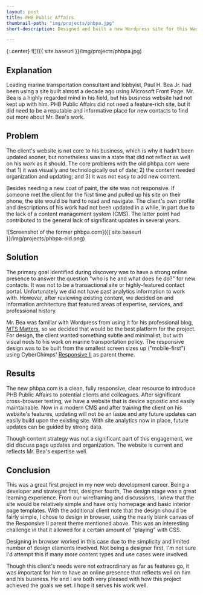 ```yaml
---
layout: post
title: PHB Public Affairs
thumbnail-path: "img/projects/phbpa.jpg"
short-description: Designed and built a new Wordpress site for this Washington, DC political consultant. Launched May 18, 2015.

---
```


{:.center}
![]({{ site.baseurl }}/img/projects/phbpa.jpg)

## Explanation

Leading marine transportation consultant and lobbyist, Paul H. Bea Jr. had been using a site built almost a decade ago using Microsoft Front Page. Mr. Bea is a highly regarded mind in his field, but his business website had not kept up with him. PHB Public Affairs did not need a feature-rich site, but it did need to be a reputable and informative place for new contacts to find out more about Mr. Bea's work.

## Problem

The client's website is not core to his business, which is why it hadn't been updated sooner, but nonetheless was in a state that did not reflect as well on his work as it should. The core problems with the old phbpa.com were that 1) it was visually and technologically out of date; 2) the content needed organization and updating; and 3) it was not easy to add new content.

Besides needing a new coat of paint, the site was not responsive. If someone met the client for the first time and pulled up his site on their phone, the site would be hard to read and navigate. The client's own profile and descriptions of his work had not been updated in a while, in part due to the lack of a content management system (CMS). The latter point had contributed to the general lack of significant updates in several years.

![Screenshot of the former phbpa.com]({{ site.baseurl }}/img/projects/phbpa-old.png)

## Solution

The primary goal identified during discovery was to have a strong online presence to answer the question "who is he and what does he do?" for new contacts. It was not to be a transactional site or highly-featured contact portal. Unfortunately we did not have past analytics information to work with. However, after reviewing existing content, we decided on and information architecture that featured areas of expertise, services, and professional history. 

Mr. Bea was familiar with Wordpress from using it for his professional blog, [MTS Matters](http://mtsmatters.com), so we decided that would be the best platform for the project. For design, the client wanted something subtle and minimalist, but with visual nods to his work on marine transportation policy. The responsive design was to be built from the smallest screen sizes up ("mobile-first") using CyberChimps' [Responsive II](http://cyberchimps.com/responsive-ii/) as parent theme.

## Results

The new phbpa.com is a clean, fully responsive, clear resource to introduce PHB Public Affairs to potential clients and colleagues. After significant cross-browser testing, we have a website that is device agnostic and easily maintainable. Now in a modern CMS and after training the client on his website's features, updating will not be an issue and any future updates can easily build upon the existing site. With site analytics now in place, future updates can be guided by strong data.

Though content strategy was not a significant part of this engagement, we did discuss page updates and organization. The website is current and reflects Mr. Bea's expertise well.

## Conclusion

This was a great first project in my new web development career. Being a developer and strategist first, designer fourth, The design stage was a great learning experience. From our wireframing and discussions, I knew that the site would be relatively simple and have only homepage and basic interior page templates. With the additional client note that the design should be fairly simple, I chose to design in browser, using the nearly blank canvas of the Responsive II parent theme mentioned above. This was an interesting challenge in that it allowed for a certain amount of "playing" with CSS. 

Designing in browser worked in this case due to the simplicity and limited number of design elements involved. Not being a designer first, I'm not sure I'd attempt this if many more content types and use cases were involved.

Though this client's needs were not extraordinary as far as features go, it was important for him to have an online presence that reflects well on him and his business. He and I are both very pleased with how this project achieved the goals we set. I hope it serves his work well.